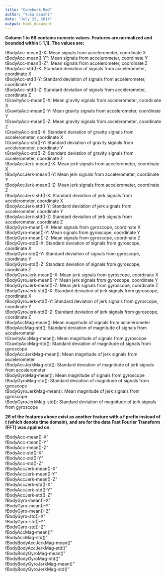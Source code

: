 ```yaml
---
title: "Codebook.Rmd"
author: "Yuka Esashi"
date: "July 22, 2014"
output: html_document
---
```


**Column 1 to 66 contains numeric values. Features are normalized and bounded within [-1,1]. The values are:**


tBodyAcc-mean()-X: Mean signals from accelerometer, coordinate X      
tBodyAcc-mean()-Y": Mean signals from accelerometer, coordinate Y         
tBodyAcc-mean()-Z": Mean signals from accelerometer, coordinate Z     
tBodyAcc-std()-X: Standard deviation of signals from accelerometer, coordinate X         
tBodyAcc-std()-Y: Standard deviation of signals from accelerometer, coordinate Y                    
tBodyAcc-std()-Z: Standard deviation of signals from accelerometer, coordinate Z                    
tGravityAcc-mean()-X: Mean gravity signals from accelerometer, coordinate X             
tGravityAcc-mean()-Y: Mean gravity signals from accelerometer, coordinate Y                  
tGravityAcc-mean()-Z: Mean gravity signals from accelerometer, coordinate Z           
tGravityAcc-std()-X: Standard deviation of gravity signals from accelerometer, coordinate X               
tGravityAcc-std()-Y: Standard deviation of gravity signals from accelerometer, coordinate Y        
tGravityAcc-std()-Z: Standard deviation of gravity signals from accelerometer, coordinate Z                
tBodyAccJerk-mean()-X: Mean jerk signals from accelerometer, coordinate X             
tBodyAccJerk-mean()-Y: Mean jerk signals from accelerometer, coordinate Y                
tBodyAccJerk-mean()-Z: Mean jerk signals from accelerometer, coordinate Z                
tBodyAccJerk-std()-X: Standard deviation of jerk signals from accelerometer, coordinate X                    
tBodyAccJerk-std()-Y: Standard deviation of jerk signals from accelerometer, coordinate Y                 
tBodyAccJerk-std()-Z: Standard deviation of jerk signals from accelerometer, coordinate Z                  
tBodyGyro-mean()-X: Mean signals from gyroscope, coordinate X     
tBodyGyro-mean()-Y: Mean signals from gyroscope, coordinate Y          
tBodyGyro-mean()-Z: Mean signals from gyroscope, coordinate Z              
tBodyGyro-std()-X: Standard deviation of signals from gyroscope, coordinate X             
tBodyGyro-std()-Y: Standard deviation of signals from gyroscope, coordinate Y                  
tBodyGyro-std()-Z: Standard deviation of signals from gyroscope, coordinate Z                  
tBodyGyroJerk-mean()-X: Mean jerk signals from gyroscope, coordinate X     
tBodyGyroJerk-mean()-Y: Mean jerk signals from gyroscope, coordinate Y     
tBodyGyroJerk-mean()-Z: Mean jerk signals from gyroscope, coordinate Z     
tBodyGyroJerk-std()-X: Standard deviation of jerk signals from gyroscope, coordinate X            
tBodyGyroJerk-std()-Y: Standard deviation of jerk signals from gyroscope, coordinate Y              
tBodyGyroJerk-std()-Z: Standard deviation of jerk signals from gyroscope, coordinate Z              
tBodyAccMag-mean(): Mean magnitude of signals from accelerometer                
tBodyAccMag-std(): Standard deviation of magnitude of signals from accelerometer            
tGravityAccMag-mean(): Mean magnitude of signals from gyroscope      
tGravityAccMag-std(): Standard deviation of magnitude of signals from gyroscope           
tBodyAccJerkMag-mean(): Mean magnitude of jerk signals from accelerometer         
tBodyAccJerkMag-std(): Standard deviation of magnitude of jerk signals from accelerometer       
tBodyGyroMag-mean(): Mean magnitude of signals from gyroscope         
tBodyGyroMag-std(): Standard deviation of magnitude of signals from gyroscope              
tBodyGyroJerkMag-mean(): Mean magnitude of jerk signals from gyroscope      
tBodyGyroJerkMag-std(): Standard deviation of magnitude of jerk signals from gyroscope   

**26 of the features above exist as another feature with a f prefix instead of t (which denote time domain), and are for the data Fast Fourier Transform (FFT) was applied on.**

fBodyAcc-mean()-X"          
fBodyAcc-mean()-Y"          
fBodyAcc-mean()-Z"          
fBodyAcc-std()-X"           
fBodyAcc-std()-Y"           
fBodyAcc-std()-Z"           
fBodyAccJerk-mean()-X"      
fBodyAccJerk-mean()-Y"      
fBodyAccJerk-mean()-Z"      
fBodyAccJerk-std()-X"       
fBodyAccJerk-std()-Y"       
fBodyAccJerk-std()-Z"       
fBodyGyro-mean()-X"         
fBodyGyro-mean()-Y"         
fBodyGyro-mean()-Z"         
fBodyGyro-std()-X"              
fBodyGyro-std()-Y"              
fBodyGyro-std()-Z"    
fBodyAccMag-mean()"         
fBodyAccMag-std()"          
fBodyBodyAccJerkMag-mean()"   
fBodyBodyAccJerkMag-std()"    
fBodyBodyGyroMag-mean()"    
fBodyBodyGyroMag-std()"     
fBodyBodyGyroJerkMag-mean()"    
fBodyBodyGyroJerkMag-std()"   
